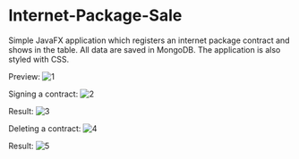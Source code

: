 # Internet-Package-Sale

Simple JavaFX application which registers an internet package contract and shows in the table. All data are saved in MongoDB. The application is also styled with CSS.

Preview:
![1](https://user-images.githubusercontent.com/48128569/138433315-606b94fa-8fed-4d45-8022-53774e57fa1b.PNG)

Signing a contract:
![2](https://user-images.githubusercontent.com/48128569/138433338-3ec41382-c9db-4bf8-964c-d2ad0eb50826.PNG)

Result:
![3](https://user-images.githubusercontent.com/48128569/138433344-b4b1f53c-237d-47b0-a630-13ef7ae53eb3.PNG)

Deleting a contract:
![4](https://user-images.githubusercontent.com/48128569/138433351-58805315-8642-4c2b-a7b8-1db61a046c9c.PNG)

Result:
![5](https://user-images.githubusercontent.com/48128569/138433366-fe274359-9058-4d6f-8065-1b6c03fda897.PNG)
